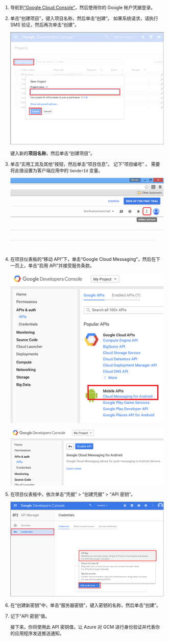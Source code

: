 
1. 导航到[“Google Cloud Console”](https://console.developers.google.com/project)，然后使用你的 Google 帐户凭据登录。 
2. 单击“创建项目”，键入项目名称，然后单击“创建”。 如果系统请求，请执行 SMS 验证，然后再次单击“创建”。
   
    ![创建新项目](./media/mobile-services-enable-google-cloud-messaging/mobile-services-google-new-project.png)   
   
     键入新的**项目名称**，然后单击“创建项目”。
3. 单击“实用工具及其他”按钮，然后单击“项目信息”。 记下“项目编号” 。 需要将此值设置为客户端应用中的 `SenderId` 变量。
   
    ![实用工具及其他](./media/mobile-services-enable-google-cloud-messaging/notification-hubs-utilities-and-more.png)
4. 在项目仪表板的“移动 API”下，单击“Google Cloud Messaging”，然后在下一页上，单击“启用 API”并接受服务条款。 
   
    ![启用 GCM](./media/mobile-services-enable-google-cloud-messaging/enable-GCM.png)
   
    ![启用 GCM](./media/mobile-services-enable-google-cloud-messaging/enable-gcm-2.png) 
5. 在项目仪表板中，依次单击“凭据” > “创建凭据” > “API 密钥”。 
   
    ![](./media/mobile-services-enable-google-cloud-messaging/mobile-services-google-create-server-key.png)
6. 在“创建新密钥”中，单击“服务器密钥”，键入密钥的名称，然后单击“创建”。
7. 记下“API 密钥”值。
   
    接下来，你将使用此 API 密钥值，让 Azure 对 GCM 进行身份验证并代表你的应用程序发送推送通知。



<!--HONumber=Jan17_HO1-->


